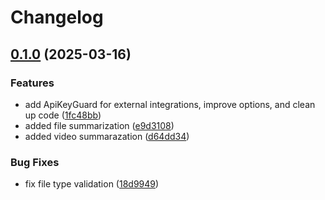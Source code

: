 # Changelog

## [0.1.0](https://github.com/letssummarize/lets-summarize-api/compare/api-v0.0.1...api-v0.1.0) (2025-03-16)


### Features

* add ApiKeyGuard for external integrations, improve options, and clean up code ([1fc48bb](https://github.com/letssummarize/lets-summarize-api/commit/1fc48bbc5f38e3e21f6f1a3eff9ed21b0f45f611))
* added file summarization ([e9d3108](https://github.com/letssummarize/lets-summarize-api/commit/e9d310871858b0c5fa437130b602b7008657908f))
* added video summarazation ([d64dd34](https://github.com/letssummarize/lets-summarize-api/commit/d64dd3460650740dac22d988afd8faef731c6373))


### Bug Fixes

* fix file type validation ([18d9949](https://github.com/letssummarize/lets-summarize-api/commit/18d99499d0837366f6bab413dc333a3d01431df2))
